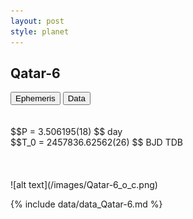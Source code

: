 ```yaml
---
layout: post
style: planet
---
```

<script src="../js/planets.js"></script>

## Qatar-6

<!-- Tab links -->
<div class="tab">
<button class="tablinks" onclick="openCity(event, 'Ephemeris')">Ephemeris</button>
<button class="tablinks" onclick="openCity(event, 'Data')">Data</button>
</div>

<!-- Tab content -->
<div id="Ephemeris" class="tabcontent" markdown="1">
<br/><br/>
$$P = 3.506195(18) $$ day <br/>
$$T_0 = 2457836.62562(26) $$ BJD TDB
<br/><br/>
<br/><br/>
![alt text](/images/Qatar-6_o_c.png)
</div>


<div id="Data" class="tabcontent" markdown="1">

{% include data/data_Qatar-6.md %}

</div>
